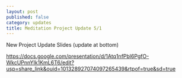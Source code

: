 ```yaml
---
layout: post
published: false
category: updates
title: Meditation Project Update 5/1
---
```

New Project Update Slides (update at bottom)

https://docs.google.com/presentation/d/1Atq1nfPbl6PgfO-WkcUPnnYIk1KmL6T6/edit?usp=share_link&ouid=101328927074097265439&rtpof=true&sd=true
